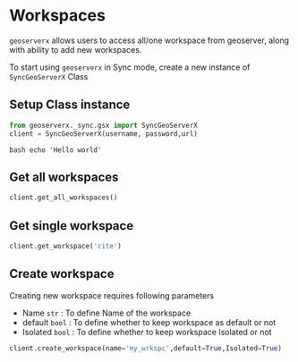 # Workspaces 

`geoserverx` allows users to access all/one workspace from geoserver, along with ability to add new workspaces. 

To start using `geoserverx` in Sync mode, create a new instance of `SyncGeoServerX` Class

## Setup Class instance

```py
from geoserverx._sync.gsx import SyncGeoServerX
client = SyncGeoServerX(username, password,url)

```

```bash echo 'Hello world' ```

## Get all workspaces

```py
client.get_all_workspaces()
```


## Get single workspace

```py
client.get_workspace('cite')
```

## Create workspace

Creating new workspace requires following parameters
- Name `str` : To define Name of the workspace
- default `bool` : To define whether to keep workspace as default or not
- Isolated `bool` : To define whether to keep workspace Isolated or not

```py
client.create_workspace(name='my_wrkspc',default=True,Isolated=True)
```
